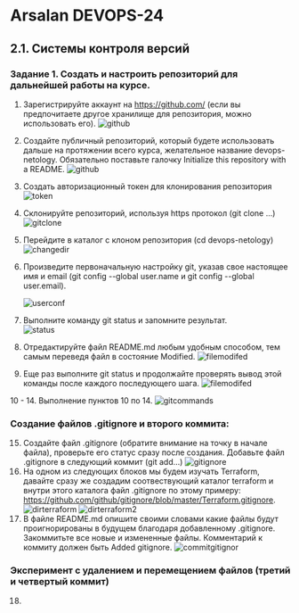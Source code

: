 # Arsalan DEVOPS-24
## 2.1. Системы контроля версий

### Задание 1. Создать и настроить репозиторий для дальнейшей работы на курсе.

1. Зарегистрируйте аккаунт на https://github.com/ (если вы предпочитаете другое хранилище для репозитория, можно использовать его).
    ![github](img/2.1.1-github.png)
2. Создайте публичный репозиторий, который будете использовать дальше на протяжении всего курса, желательное название devops-netology. Обязательно поставьте галочку Initialize this repository with a README.
    ![github](img/2.1.2-repo.PNG)
3. Создать авторизационный токен для клонирования репозитория
    ![token](img/2.1.3-token.PNG)
4. Склонируйте репозиторий, используя https протокол (git clone ...)
    ![gitclone](img/2.1.4-5-gitclone.PNG)
5. Перейдите в каталог с клоном репозитория (cd devops-netology)
    ![changedir](img/2.1.4-5-gitclone.PNG)
6. Произведите первоначальную настройку git, указав свое настоящее имя и email (git config --global user.name и git config --global user.email).

    ![userconf](img/2.1.6-userconf.PNG)

7. Выполните команду git status и запомните результат.      
    ![status](img/2.1.7-status.PNG)
8. Отредактируйте файл README.md любым удобным способом, тем самым переведя файл в состояние Modified.
    ![filemodifed](/img/2.1.8-9-modif.PNG)
9. Еще раз выполните git status и продолжайте проверять вывод этой команды после каждого последующего шага.
    ![filemodifed](/img/2.1.8-9-modif.PNG)

10 - 14. Выполнение пунктов 10 по 14.
    ![gitcommands](img/2.1.10-14-gitcommand.PNG)

### Создание файлов .gitignore и второго коммита:

15. Создайте файл .gitignore (обратите внимание на точку в начале файла), проверьте его статус сразу после создания.
Добавьте файл .gitignore в следующий коммит (git add...)
    ![gitignore](img/2.1.15-gitignore.png)
16. На одном из следующих блоков мы будем изучать Terraform, давайте сразу же создадим соотвествующий каталог terraform и внутри этого каталога файл .gitignore по этому примеру: https://github.com/github/gitignore/blob/master/Terraform.gitignore.
    ![dirterraform](img/2.1.16-dirterraform.png)
    ![dirterraform2](img/2.1.16-dirterraform2.png)
17. В файле README.md опишите своими словами какие файлы будут проигнорированы в будущем благодаря добавленному .gitignore.
Закоммитьте все новые и измененные файлы. Комментарий к коммиту должен быть Added gitignore.
    ![commitgitignor](img/2.1.17-commitgitignor.png)

### Эксперимент с удалением и перемещением файлов (третий и четвертый коммит)

18. 